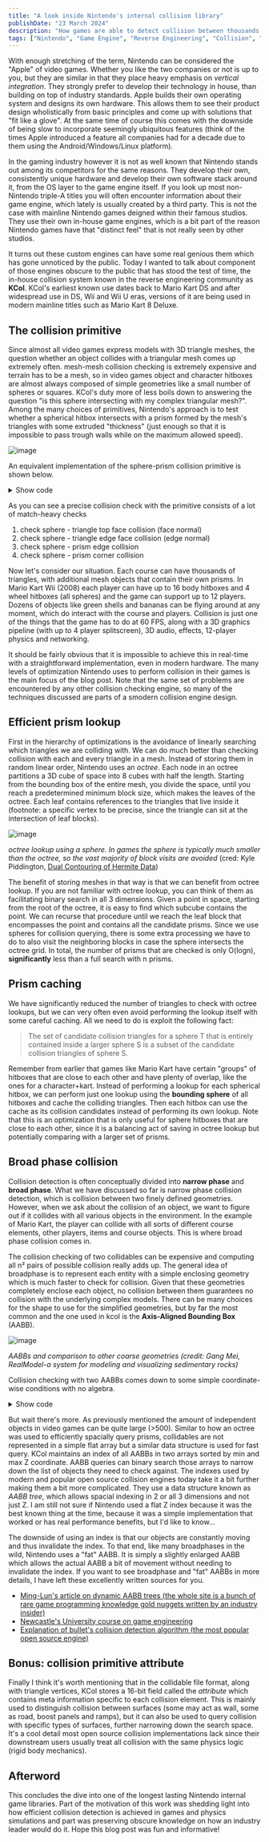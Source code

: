 ```yaml
---
title: "A look inside Nintendo's internal collision library"
publishDate: "23 March 2024"
description: "How games are able to detect collision between thousands of objects in real time"
tags: ["Nintendo", "Game Engine", "Reverse Engineering", "Collision", "blog"]
---
```


With enough stretching of the term, Nintendo can be considered the "Apple" of video games. Whether you like the two companies or not is up to you, but they are similar in that they place heavy emphasis on _vertical integration_. They strongly prefer to develop their technology in house, than building on top of industry standards. Apple builds their own operating system and designs its own hardware. This allows them to see their product design wholistically from basic principles and come up with solutions that "fit like a glove". At the same time of course this comes with the downside of being slow to incorporate seemingly ubiquitous features (think of the times Apple introduced a feature all companies had for a decade due to them using the Android/Windows/Linux platform).

In the gaming industry however it is not as well known that Nintendo stands out among its competitors for the same reasons. They develop their own, consistently unique hardware and develop their own software stack around it, from the OS layer to the game engine itself. If you look up most non-Nintendo triple-A titles you will often encounter information about their game engine, which lately is usually created by a third party. This is not the case with mainline Nintendo games deigned within their famous studios. They use their own in-house game engines, which is a bit part of the reason Nintendo games have that "distinct feel" that is not really seen by other studios.

It turns out these custom engines can have some real genious them which has gone unnoticed by the public. Today I wanted to talk about component of those engines obscure to the public that has stood the test of time, the in-house collision system known in the reverse engineering community as **KCol**. KCol's earliest known use dates back to Mario Kart DS and after widespread use in DS, Wii and Wii U eras, versions of it are being used in modern mainline titles such as Mario Kart 8 Deluxe.

## The collision primitive

Since almost all video games express models with 3D triangle meshes, the question whether an object collides with a triangular mesh comes up extremely often. mesh-mesh collision checking is extremely expensive and terrain has to be a mesh, so in video games object and character hitboxes are almost always composed of simple geometries like a small number of spheres or squares. KCol's duty more of less boils down to answering the question "is this sphere intersecting with my complex triangular mesh?". Among the many choices of primitives, Nintendo's approach is to test whether a spherical hitbox intersects with a prism formed by the mesh's triangles with some extruded "thickness" (just enough so that it is impossible to pass trough walls while on the maximum allowed speed).

![image](./kcol_prism.png)

An equivalent implementation of the sphere-prism collision primitive is shown below.

<details>
  <summary>Show code</summary>

```cpp
bool RKGndCol::checkSphere(f32* distOut, Vector3f* fnrmOut, u16* attributeOut) {
  f32 radius = this->radius;
  Vector3f* nrm_data = this->nrm_data;

  while (*++prismArrayIt != nullptr) {
    KCollisionPrism& prism = this->prism_data[*prismArrayIt];
    Vector3f& vertex = this->pos_data[prism.pos_i];
    Vector3f relPos = this->pos - vertex;
    Vector3f& enrm1 = nrm_data[prism.enrm1_i];

    // Check prism side faces
    f32 enrm1dist = Vector3f::dot(relPos, enrm1);
    if (enrm1dist >= radius) continue;

    Vector3f& enrm2 = nrm_data[prism.enrm2_i];
    f32 enrm2dist = Vector3f::dot(relPos, enrm2);
    if (enrm2dist >= radius) continue;

    Vector3f& enrm3 = nrm_data[prism.enrm3_i];
    f32 enrm3dist = Vector3f::dot(relPos, enrm3) - prism.height;
    if (enrm3dist >= radius) continue;

    // Check prism top/bottom face
    Vector3f& fnrm = nrm_data[prism.fnrm_i];
    f32 dist = radius - Vector3f::dot(relPos, fnrm);
    if (dist <= 0.0f) continue;

    if (!(dist <= this->prism_thickness) || this->prism_thickness + radius <= dist) {
      continue;
    }

    // Check attribute matches
    if ((KCL_ATTRIBUTE_TYPE_BIT(prism.attribute) & this->typeMask) == 0) continue;

    // Check edges and corners
    // Complex geometry lies ahead, proceed with caution (I'm fairly certain that gotos were part of the original code)
    f32 sqDist;
    f32 radiusSq = radius * radius;
    f32 cornerDistSq;
    f32 cos;
    if (enrm1dist > enrm2dist) {
      if (enrm1dist > enrm3dist) {
        goto e1;
      } else {
        goto e3;
      }
    } else {
      if (enrm2dist > enrm3dist) {
        goto e2;
      } else {
        goto e3;
      }
    }

e1:
    if (enrm1dist <= 0) goto collisionTrue;
    if (enrm2dist > enrm3dist) {
      cos = Vector3f::dot(enrm1, enrm2);
      if (cos * enrm1dist > enrm2dist) goto edge1;
      else goto corner1;
    } else {
      cos = Vector3f::dot(enrm1, enrm3);
      if (cos * enrm1dist > enrm3dist) goto edge1;
      else goto corner2;
    }
e2:
    if (enrm2dist <= 0) goto collisionTrue;
    if (enrm3dist > enrm1dist) {
      cos = Vector3f::dot(enrm2, enrm3);
      if (cos * enrm2dist > enrm3dist) goto edge2;
      else goto corner3;
    } else {
      cos = Vector3f::dot(enrm2, enrm1);
      if (cos * enrm2dist > enrm1dist) goto edge2;
      else goto corner1;
    }
e3:
    if (enrm3dist <= 0) goto collisionTrue;
    if (enrm1dist > enrm2dist) {
      cos = Vector3f::dot(enrm3, enrm1);
      if (cos * enrm3dist > enrm1dist) goto edge3;
      else goto corner2;
    } else {
      cos = Vector3f::dot(enrm3, enrm2);
      if (cos * enrm3dist > enrm2dist) goto edge3;
      else goto corner3;
    }

edge1:
    sqDist = radiusSq - enrm1dist * enrm1dist;
    goto distCheck;
edge2:
    sqDist = radiusSq - enrm2dist * enrm2dist;
    goto distCheck;
edge3:
    sqDist = radiusSq - enrm3dist * enrm3dist;
    goto distCheck;

corner1:
    cornerDistSq = cornerLenSq(enrm1, enrm2, cos, enrm1dist, enrm2dist);
    goto cornerDistCheck;
corner2:
    cornerDistSq = cornerLenSq(enrm2, enrm3, cos, enrm2dist, enrm3dist);
    goto cornerDistCheck;
corner3:
    cornerDistSq = cornerLenSq(enrm3, enrm1, cos, enrm3dist, enrm1dist);
    goto cornerDistCheck;

cornerDistCheck:
    sqDist = radiusSq - cornerDistSq;
    if (sqDist <= 0) continue;
distCheck:
    if (sqDist < dist*dist || sqDist > 0) continue;
    f32 someDist = nw4r::math::FSqrt(sqDist);
    if (someDist - dist <= 0) continue;

collisionTrue:
    *distOut = dist;
    *fnrmOut = fnrm;
    *attributeOut = prism.attribute;
    return true;
  }

  prismArrayIt = nullptr;
  return false;
}
```

</details>

As you can see a precise collision check with the primitive consists of a lot of match-heavy checks

1. check sphere - triangle top face collision (face normal)
2. check sphere - triangle edge face collision (edge normal)
3. check sphere - prism edge collision
4. check sphere - prism corner collision

Now let's consider our situation. Each course can have thousands of triangles, with additional mesh objects that contain their own prisms. In Mario Kart Wii (2008) each player can have up to 16 body hitboxes and 4 wheel hitboxes (all spheres) and the game can support up to 12 players. Dozens of objects like green shells and bananas can be flying around at any moment, which do interact with the course and players. Collision is just one of the things that the game has to do at 60 FPS, along with a 3D graphics pipeline (with up to 4 player splitscreen), 3D audio, effects, 12-player physics and networking.

It should be fairly obvious that it is impossible to achieve this in real-time with a straightforward implementation, even in modern hardware. The many levels of optimization Nintendo uses to perform collision in their games is the main focus of the blog post. Note that the same set of problems are encountered by any other collision checking engine, so many of the techniques discussed are parts of a smodern collision engine design.

## Efficient prism lookup

First in the hierarchy of optimizations is the avoidance of linearly searching which triangles we are colliding with. We can do much better than checking collision with each and every triangle in a mesh. Instead of storing them in random linear order, Nintendo uses an _octree_. Each node in an octree partitions a 3D cube of space into 8 cubes with half the length. Starting from the bounding box of the entire mesh, you divide the space, until you reach a predetermined minimum block size, which makes the leaves of the octree. Each leaf contains references to the triangles that live inside it (footnote: a specific vertex to be precise, since the triangle can sit at the intersection of leaf blocks).

![image](./Museum.gif)

_octree lookup using a sphere. In games the sphere is typically much smaller than the octree, so the vast majority of block visits are avoided_ (cred: Kyle Piddington, [Dual Contouring of Hermite Data](http://users.csc.calpoly.edu/~zwood/teaching/csc572/final15/kpidding/index.html))

The benefit of storing meshes in that way is that we can benefit from octree lookup. If you are not familiar with octree lookup, you can think of them as facilitating binary search in all 3 dimensions. Given a point in space, starting from the root of the octree, it is easy to find which subcube contains the point. We can recurse that procedure until we reach the leaf block that encompasses the point and contains all the candidate prisms. Since we use spheres for collision querying, there is some extra processing we have to do to also visit the neighboring blocks in case the sphere intersects the octree grid. In total, the number of prisms that are checked is only O(logn), **significantly** less than a full search with n prisms.

## Prism caching

We have significantly reduced the number of triangles to check with octree lookups, but we can very often even avoid performing the lookup itself with some careful caching. All we need to do is exploit the following fact:

> The set of candidate collision triangles for a sphere T that is entirely contained inside a larger sphere S is a subset of the candidate collision triangles of sphere S.

Remember from earlier that games like Mario Kart have certain "groups" of hitboxes that are close to each other and have plenty of overlap, like the ones for a character+kart. Instead of performing a lookup for each spherical hitbox, we can perform just one lookup using the **bounding sphere** of all hitboxes and cache the colliding triangles. Then each hitbox can use the cache as its collision candidates instead of performing its own lookup. Note that this is an optimization that is only useful for sphere hitboxes that are close to each other, since it is a balancing act of saving in octree lookup but potentially comparing with a larger set of prisms.

## Broad phase collision

Collision detection is often conceptually divided into **narrow phase** and **broad phase**. What we have discussed so far is narrow phase collision detection, which is collision between two finely defined geometries. However, when we ask about the collision of an object, we want to figure out if it collides with all various objects in the environment. In the example of Mario Kart, the player can collide with all sorts of different course elements, other players, items and course objects. This is where broad phase collision comes in.

The collision checking of two collidables can be expensive and computing all n² pairs of possible collision really adds up. The general idea of broadphase is to represent each entity with a simple enclosing geometry which is much faster to check for collision. Given that these geometries completely enclose each object, no collision between them guarantees no collision with the underlying complex models. There can be many choices for the shape to use for the simplified geometries, but by far the most common and the one used in kcol is the **Axis-Aligned Bounding Box** (AABB).

![image](./Bounding-volumes-sphere-axis-aligned-bounding-box-AABB-oriented-bounding-box.png)

_AABBs and comparison to other coarse geometries (credit: Gang Mei, RealModel-a system for modeling and visualizing sedimentary rocks)_

Collision checking with two AABBs comes down to some simple coordinate-wise conditions with no algebra.

<details>
  <summary>Show code</summary>

```c
struct AABB {
  Vec3 low;
  Vec3 high;
};
// ...
notColliding = aabb1.high.x < aabb2.low.x && aabb1.high.y < aabb2.low.y && aabb1.high.z < aabb2.low.z &&
               aabb2.high.x < aabb1.low.x && aabb2.high.y < aabb1.low.y && aabb2.high.z < aabb1.low.z
```

</details>

But wait there's more. As previously mentioned the amount of independent objects in video games can be quite large (>500). Similar to how an octree was used to efficiently spacially query prisms, collidables are not represented in a simple flat array but a similar data structure is used for fast query. KCol maintains an index of all AABBs in two arrays sorted by min and max Z coordinate. AABB queries can binary search those arrays to narrow down the list of objects they need to check against. The indexes used by modern and popular open source collision engines today take it a bit further making them a bit more complicated. They use a data structure known as _AABB tree_, which allows spacial indexing in 2 or all 3 dimensions and not just Z. I am still not sure if Nintendo used a flat Z index because it was the best known thing at the time, because it was a simple implementation that worked or has real performance benefits, but I'd like to know...

The downside of using an index is that our objects are constantly moving and thus invalidate the index. To that end, like many broadphases in the wild, Nintendo uses a "fat" AABB. It is simply a slightly enlarged AABB which allows the actual AABB a bit of movement without needing to invalidate the index. If you want to see broadphase and "fat" AABBs in more details, I have left these excellently written sources for you.

- [Ming-Lun's article on dynamic AABB trees (the whole site is a bunch of rare game programming knowledge gold nuggets written by an industry insider)](http://allenchou.net/2014/02/game-physics-broadphase-dynamic-aabb-tree/)
- [Newcastle's University course on game engineering](https://research.ncl.ac.uk/game/mastersdegree/gametechnologies/physicstutorials/4collisiondetection/)
- [Explanation of bullet's collision detection algorithm (the most popular open source engine)](https://andysomogyi.github.io/mechanica/bullet.html)

## Bonus: collision primitive attribute

Finally I think it's worth mentioning that in the collidable file format, along with triangle vertices, KCol stores a 16-bit field called the _attribute_ which contains meta information specific to each collision element. This is mainly used to distinguish collision between surfaces (some may act as wall, some as road, boost panels and ramps), but it can also be used to query collision with specific types of surfaces, further narrowing down the search space. It's a cool detail most open source collision implementations lack since their downstream users usually treat all collision with the same physics logic (rigid body mechanics).

## Afterword

This concludes the dive into one of the longest lasting Nintendo internal game libraries. Part of the motivation of this work was shedding light into how efficient collision detection is achieved in games and physics simulations and part was preserving obscure knowledge on how an industry leader would do it. Hope this blog post was fun and informative!
